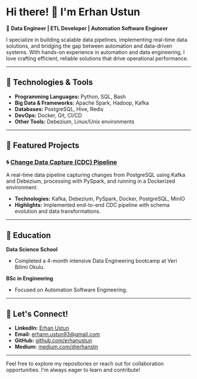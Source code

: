 # Hi there! 👋 I'm Erhan Ustun

🚀 **Data Engineer | ETL Developer | Automation Software Engineer**

I specialize in building scalable data pipelines, implementing real-time data solutions, and bridging the gap between automation and data-driven systems. With hands-on experience in automation and data engineering, I love crafting efficient, reliable solutions that drive operational performance.

---

## 🔧 Technologies & Tools

- **Programming Languages:** Python, SQL, Bash
- **Big Data & Frameworks:** Apache Spark, Hadoop, Kafka
- **Databases:** PostgreSQL, Hive, Redis
- **DevOps:** Docker, Git, CI/CD
- **Other Tools:** Debezium, Linux/Unix environments

---

## 🌟 Featured Projects

### 🌀 [Change Data Capture (CDC) Pipeline](https://github.com/erhanustun/cdc-project)
A real-time data pipeline capturing changes from PostgreSQL using Kafka and Debezium, processing with PySpark, and running in a Dockerized environment.

- **Technologies:** Kafka, Debezium, PySpark, Docker, PostgreSQL, MinIO
- **Highlights:** Implemented end-to-end CDC pipeline with schema evolution and data transformations.

---

## 📘 Education

**Data Science School**
- Completed a 4-month intensive Data Engineering bootcamp at Veri Bilimi Okulu.

**BSc in Engineering**
- Focused on Automation Software Engineering.

---

## 💬 Let's Connect!

- **LinkedIn:** [Erhan Ustun](https://www.linkedin.com/in/erhanustun)
- **Email:** erhann.ustun93@gmail.com
- **GitHub:** [github.com/erhanustun](https://github.com/erhanustun)
- **Medium:** [medium.com/@erhanstn](https://medium.com/@erhanstn)

---

Feel free to explore my repositories or reach out for collaboration opportunities. I'm always eager to learn and contribute!
